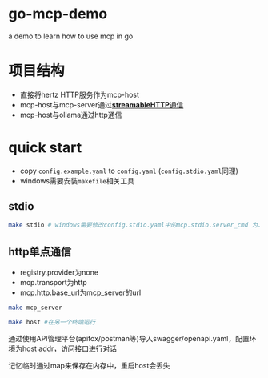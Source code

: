 # go-mcp-demo
a demo to learn how to use mcp in go

# 项目结构
- 直接将hertz HTTP服务作为mcp-host
- mcp-host与mcp-server通过[**streamableHTTP**通信](https://www.51cto.com/article/826884.html)
- mcp-host与ollama通过http通信

# quick start
- copy `config.example.yaml` to `config.yaml` (`config.stdio.yaml`同理)
- windows需要安装`makefile`相关工具
## stdio
```bash
make stdio # windows需要修改config.stdio.yaml中的mcp.stdio.server_cmd 为./bin/mcp-server.exe
```

## http单点通信
- registry.provider为none
- mcp.transport为http
- mcp.http.base_url为mcp_server的url
```bash
make mcp_server
```
```bash
make host #在另一个终端运行
```
通过使用API管理平台(apifox/postman等)导入swagger/openapi.yaml，配置环境为host addr，访问接口进行对话

记忆临时通过map来保存在内存中，重启host会丢失